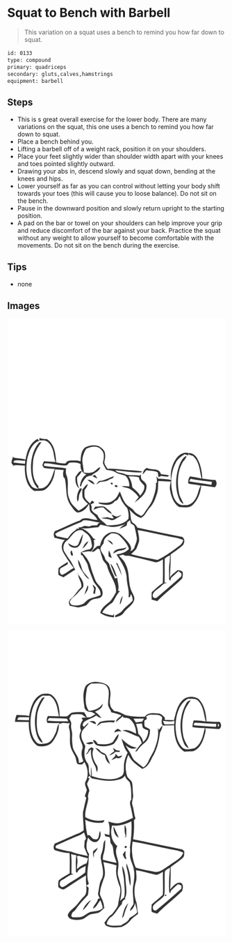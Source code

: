 # Squat to Bench with Barbell
> This variation on a squat uses a bench to remind you how far down to squat.

``` 
id: 0133 
type: compound 
primary: quadriceps 
secondary: gluts,calves,hamstrings 
equipment: barbell 
``` 

## Steps

 - This is s great overall exercise for the lower body. There are many variations on the squat, this one uses a bench to remind you how far down to squat.
 - Place a bench behind you.
 - Lifting a barbell off of a weight rack, position it on your shoulders.
 - Place your feet slightly wider than shoulder width apart with your knees and toes pointed slightly outward.
 - Drawing your abs in, descend slowly and squat down, bending at the knees and hips.
 - Lower yourself as far as you can control without letting your body shift towards your toes (this will cause you to loose balance). Do not sit on the bench.
 - Pause in the downward position and slowly return upright to the starting position.
 - A pad on the bar or towel on your shoulders can help improve your grip and reduce discomfort of the bar against your back. Practice the squat without any weight to allow yourself to become comfortable with the movements. Do not sit on the bench during the exercise.

## Tips

 - none

## Images

![](../svg/0133-relaxation.svg)

![](../svg/0133-tension.svg)
